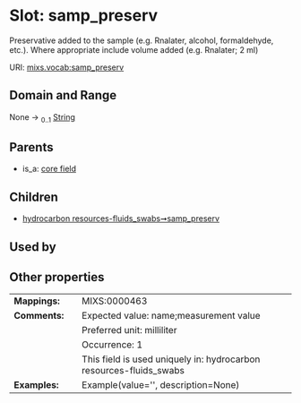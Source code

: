 
# Slot: samp_preserv


Preservative added to the sample (e.g. Rnalater, alcohol, formaldehyde, etc.). Where appropriate include volume added (e.g. Rnalater; 2 ml)

URI: [mixs.vocab:samp_preserv](https://w3id.org/mixs/vocab/samp_preserv)


## Domain and Range

None &#8594;  <sub>0..1</sub> [String](types/String.md)

## Parents

 *  is_a: [core field](core_field.md)

## Children

 *  [hydrocarbon resources-fluids_swabs➞samp_preserv](hydrocarbon_resources_fluids_swabs_samp_preserv.md)

## Used by


## Other properties

|  |  |  |
| --- | --- | --- |
| **Mappings:** | | MIXS:0000463 |
| **Comments:** | | Expected value: name;measurement value |
|  | | Preferred unit: milliliter |
|  | | Occurrence: 1 |
|  | | This field is used uniquely in: hydrocarbon resources-fluids_swabs |
| **Examples:** | | Example(value='', description=None) |


